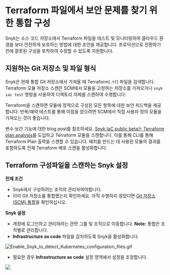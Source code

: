 # Terraform 파일에서 보안 문제를 찾기 위한 통합 구성

Snyk는 소스 코드 저장소에서 Terraform 파일을 테스트 및 모니터링하여 클라우드 환경을 보다 안전하게 보호하는 방법에 대한 조언을 제공합니다. 프로덕션으로 전환하기 전에 잘못된 구성을 포착하여 수정할 수 있도록 지원합니다.

## 지원하는 Git 저장소 및 파일 형식

Snyk은 현재 통합 Git 저장소에서 가져올 때 Terraform(`.tf`) 파일을 검색합니다. Terraform 모듈 저장소 스캔은 SCM에서 모듈을 고정하는 저장소를 가져오거나 `snyk iac test` 명령을 사용하여 디렉토리 자체를 스캔하여 수행합니다.

Terraform을 스캔하면 모듈에 정적으로 구성된 모든 항목에 대한 보안 피드백을 제공합니다. 반복/예약 테스트를 통해 이점을 얻으려면 SCM에서 직접 사용자 정의 모듈을 가져오는 것이 좋습니다.

변수 보간 기능에 대한 blog post를 참조하세요. [Snyk IaC public beta는 Terraform plan analysis](https://snyk.io/blog/snyk-iac-public-beta-introduces-terraform-plan-analysis/)를 도입하고 Terraform 모듈을 스캔합니다. 이를 통해 CLI를 통해 Terraform Plan 출력을 스캔할 수 있습니다. 배치를 만드는 데 사용된 모듈의 결과를 포함하도록 전체 Terraform 배포 스캔을 활성화합니다.

## Terraform 구성파일을 스캔하는 Snyk 설정

**전제 조건**

* Snyk에서 구성하려는 조직의 관리자여야합니다.
* 이미 Git 저장소를 통합했는지 확인하세요. 아직 수행하지 않았다면 [Git 저장소(SCM) 통합](../../../features/integrations/git-repository-scm-integrations/)을 확인하십시오.

**Snyk 설정**

* 계정에 로그인하고 관리하려는 관련 그룹 및 조직으로 이동합니다. **Note:** 통합은 조직별로 관리합니다.
* **Infrastructure as code** 파일을 감지하도록 Snyk을 활성화합니다.

![Enable\_Snyk\_to\_detect\_Kubernetes\_configuration\_files.gif](../../../.gitbook/assets/enable\_snyk\_to\_detect\_kubernetes\_configuration\_files.gif)

* 필요한 경우 **Infrastructure as code** 설정 영역에서 설정을 조정합니다.

![](../../../.gitbook/assets/screen\_shot\_2021-06-22\_at\_11.43.49.png)
